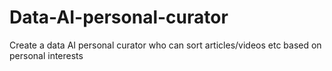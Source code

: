 # Data-AI-personal-curator
Create a data AI personal curator who can sort articles/videos etc based on personal interests
